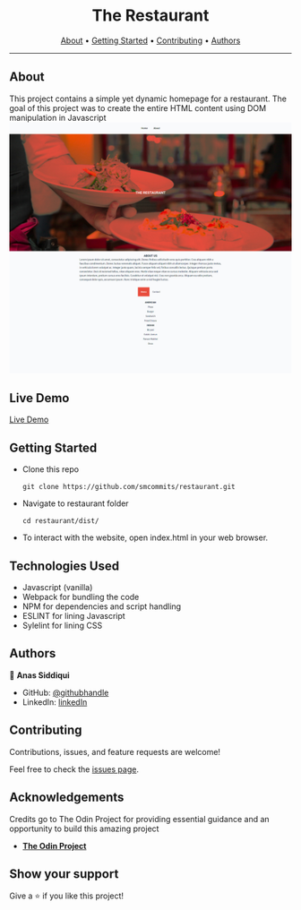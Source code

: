<h1 align="center">
  
</h1>

<h1 align="center">The Restaurant</h1>
      
<p align="center">
  <a href="#about">About</a> •
  <a href="#getting-started">Getting Started</a> •
  <a href="#contributing">Contributing</a> •
  <a href="#authors">Authors</a>
</p>

---

## About
This project contains a simple yet dynamic homepage for a restaurant. The goal of this project was to create the entire HTML content using DOM manipulation in Javascript
![screenshot](./screenshot.jpg)

## Live Demo
[Live Demo](https://smcommits.github.io/restaurant/)

## Getting Started

* Clone this repo
    ```
    git clone https://github.com/smcommits/restaurant.git
    ```
* Navigate to restaurant folder
    ```
    cd restaurant/dist/
    ```
* To interact with the website, open index.html in your web browser.

## Technologies Used
- Javascript (vanilla)
- Webpack for bundling the code
- NPM for dependencies and script handling
- ESLINT for lining Javascript
- Sylelint for lining CSS


## Authors

👤 **Anas Siddiqui**
  - GitHub: [@githubhandle](https://github.com/smcommits)
  - LinkedIn: [linkedIn](https://linkedin.com/in/sm-anas)


## Contributing

Contributions, issues, and feature requests are welcome!

Feel free to check the [issues page](https://github.com/smcommits/private-events/issues).


## Acknowledgements

Credits go to The Odin Project for providing essential guidance and an opportunity to build this amazing project
  - [**The Odin Project**](https://www.theodinproject.com/home)

## Show your support

Give a ⭐️ if you like this project!









